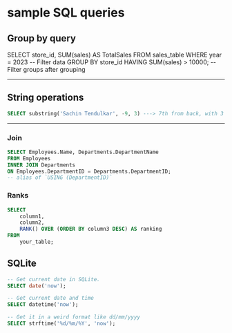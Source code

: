 # sample SQL queries

## Group by query

SELECT store_id, SUM(sales) AS TotalSales
FROM sales_table
WHERE year = 2023  -- Filter data
GROUP BY store_id
HAVING SUM(sales) > 10000;  -- Filter groups after grouping

---
## String operations

```sql
SELECT substring('Sachin Tendulkar', -9, 3) ---> 7th from back, with 3 length = "Ten"
```


---

### Join

```sql
SELECT Employees.Name, Departments.DepartmentName
FROM Employees
INNER JOIN Departments
ON Employees.DepartmentID = Departments.DepartmentID;
-- alias of `USING (DepartmentID)`
```

### Ranks

```sql
SELECT
    column1,
    column2,
    RANK() OVER (ORDER BY column3 DESC) AS ranking
FROM
    your_table;
```


## SQLite


```sql
-- Get current date in SQLite.
SELECT date('now');

-- Get current date and time
SELECT datetime('now');

-- Get it in a weird format like dd/mm/yyyy
SELECT strftime('%d/%m/%Y', 'now');
```
